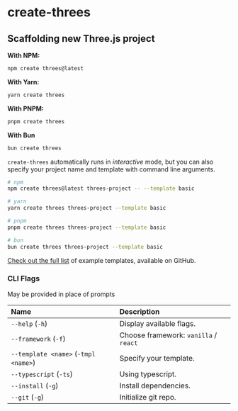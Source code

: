 # create-threes

## Scaffolding new Three.js project

**With NPM:**

```bash
npm create threes@latest
```

**With Yarn:**

```bash
yarn create threes
```

**With PNPM:**

```bash
pnpm create threes
```

**With Bun**

```bash
bun create threes
```

`create-threes` automatically runs in _interactive_ mode, but you can also specify your project name and template with command line arguments.

```bash
# npm
npm create threes@latest threes-project -- --template basic

# yarn
yarn create threes threes-project --template basic

# pnpm
pnpm create threes threes-project --template basic

# bun
bun create threes threes-project --template basic
```

[Check out the full list][templates] of example templates, available on GitHub.

### CLI Flags

May be provided in place of prompts

| Name                                  | Description                                            |
| :------------------------------------ | :----------------------------------------------------- |
| `--help` (`-h`)                       | Display available flags.                               |
| `--framework` (`-f`)                  | Choose framework: `vanilla` / `react`                  |
| `--template <name>` (`-tmpl <name>`)  | Specify your template.                                 |
| `--typescript` (`-ts`)                | Using typescript.                                      |
| `--install` (`-g`)                    | Install dependencies.                                  |
| `--git` (`-g`)                        | Initialize git repo.                                   |

[templates]: https://github.com/phaminhieuu/create-threes/tree/main/templates
